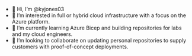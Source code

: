 - 👋 Hi, I’m @kyjones03
- 👀 I’m interested in full or hybrid cloud infrastructure with a focus on the Azure platform.
- 🌱 I’m currently learning Azure Bicep and building repositories for labs and my cloud engineers.
- 💞️ I’m looking to collaborate on updating personal repositories to supply customers with proof-of-concept deployments.

<!---
MubDubs/MubDubs is a ✨ special ✨ repository because its `README.md` (this file) appears on your GitHub profile.
You can click the Preview link to take a look at your changes.
--->
